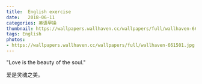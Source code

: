 ```yaml
---
title:  English exercise
date:   2018-06-11
categories: 英语早操
thumbnail: https://wallpapers.wallhaven.cc/wallpapers/full/wallhaven-661501.jpg
tags: English
photos:
- https://wallpapers.wallhaven.cc/wallpapers/full/wallhaven-661501.jpg
---
```


"Love is the beauty of the soul."
<p>爱是灵魂之美。</p>
